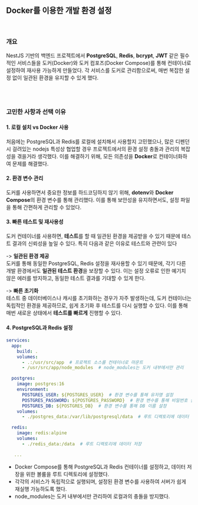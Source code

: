 ## Docker를 이용한 개발 환경 설정

<br/>

### 개요

NestJS 기반의 백엔드 프로젝트에서 **PostgreSQL**, **Redis**, **bcrypt**, **JWT** 같은 필수적인 서비스들을 도커(Docker)와 도커 컴포즈(Docker Compose)를 통해 컨테이너로 설정하여 재사용 가능하게 만들었다. 각 서비스를 도커로 관리함으로써, 매번 복잡한 설정 없이 일관된 환경을 유지할 수 있게 했다.

<br/>

#


### 고민한 사항과 선택 이유

#### 1. **로컬 설치 vs Docker 사용**
처음에는 PostgreSQL과 Redis를 로컬에 설치해서 사용할지 고민했으나, 많은 디펜던시 걸려있는 nodejs 특성상 협업할 경우 프로젝트에서의 환경 설정 충돌과 관리의 복잡성을 겪을거라 생각했다. 이를 해결하기 위해, 모든 의존성을 **Docker**로 컨테이너화하여 문제를 해결했다.

#### 2. **환경 변수 관리**
도커를 사용하면서 중요한 정보를 하드코딩하지 않기 위해, **dotenv**와 **Docker Compose**의 환경 변수를 통해 관리했다. 이를 통해 보안성을 유지하면서도, 설정 파일을 통해 간편하게 관리할 수 있었다.

#### 3. **빠른 테스트 및 재사용성**
도커 컨테이너를 사용하면, **테스트**를 할 때 일관된 환경을 제공받을 수 있기 때문에 테스트 결과의 신뢰성을 높일 수 있다. 특히 다음과 같은 이유로 테스트와 관련이 있다

   -> **일관된 환경 제공** <br/>
   도커를 통해 동일한 PostgreSQL, Redis 설정을 재사용할 수 있기 때문에, 각기 다른 개발 환경에서도 **일관된 테스트 환경**을 보장할 수 있다. 이는 설정 오류로 인한 예기치 않은 에러를 방지하고, 동일한 테스트 결과를 기대할 수 있게 한다. <br/>

  -> **빠른 초기화**  <br/>
   테스트 중 데이터베이스나 캐시를 초기화하는 경우가 자주 발생하는데, 도커 컨테이너는 독립적인 환경을 제공하므로, 쉽게 초기화 후 테스트를 다시 실행할 수 있다. 이를 통해 매번 새로운 상태에서 **테스트를 빠르게** 진행할 수 있다.<br/>

#### 4. PostgreSQL과 Redis 설정

```yaml
services:
  app:
    build: .
    volumes:
      - .:/usr/src/app  # 프로젝트 소스를 컨테이너로 마운트
      - /usr/src/app/node_modules  # node_modules는 도커 내부에서만 관리

  postgres:
    image: postgres:16
    environment:
      POSTGRES_USER: ${POSTGRES_USER}  # 환경 변수를 통해 유저명 설정
      POSTGRES_PASSWORD: ${POSTGRES_PASSWORD}  # 환경 변수를 통해 비밀번호 설정
      POSTGRES_DB: ${POSTGRES_DB}  # 환경 변수를 통해 DB 이름 설정
    volumes:
      - ./postgres_data:/var/lib/postgresql/data  # 루트 디렉토리에 데이터 저장

  redis:
    image: redis:alpine
    volumes:
      - ./redis_data:/data  # 루트 디렉토리에 데이터 저장

   ...
```

- Docker Compose를 통해 PostgreSQL과 Redis 컨테이너를 설정하고, 데이터 저장을 위한 볼륨을 루트 디렉토리에 설정했다.
- 각각의 서비스가 독립적으로 실행되며, 설정된 환경 변수를 사용하여 서버가 쉽게 재실행 가능하도록 했다.
- node_modules는 도커 내부에서만 관리하여 로컬과의 충돌을 방지했다.

